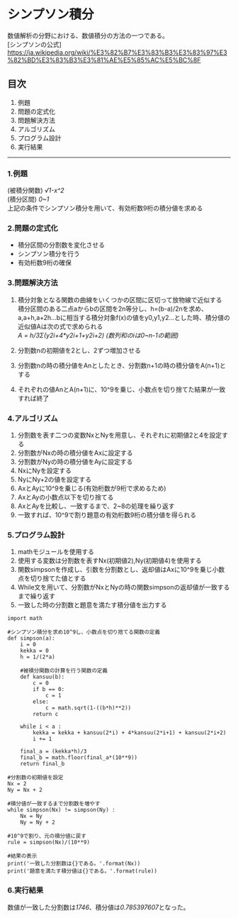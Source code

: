 

# シンプソン積分
数値解析の分野における、数値積分の方法の一つである。  
[シンプソンの公式] https://ja.wikipedia.org/wiki/%E3%82%B7%E3%83%B3%E3%83%97%E3%82%BD%E3%83%B3%E3%81%AE%E5%85%AC%E5%BC%8F

## 目次
1. 例題
2. 問題の定式化
3. 問題解決方法
4. アルゴリズム
5. プログラム設計
6. 実行結果  
***
### 1.例題
(被積分関数) *√1-x^2*  
(積分区間) *0~1*  
上記の条件でシンプソン積分を用いて、有効桁数9桁の積分値を求める


### 2.問題の定式化
* 積分区間の分割数を変化させる
* シンプソン積分を行う
* 有効桁数9桁の確保


### 3.問題解決方法
1. 積分対象となる関数の曲線をいくつかの区間に区切って放物線で近似する  
積分区間のある二点aからbの区間を2n等分し、h=(b-a)/2nを求め、a,a+h,a+2h...bに相当する積分対象f(x)の値をy0,y1,y2...とした時、積分値の近似値Aは次の式で求められる  
_A = h/3Σ(y2i+4*y2i+1+y2i+2) (数列和のiは0~n-1の範囲)_

2. 分割数nの初期値を2とし、2ずつ増加させる
3. 分割数nの時の積分値をAnとしたとき、分割数n+1の時の積分値をA(n+1)とする
4. それぞれの値AnとA(n+1)に、10^9を乗じ、小数点を切り捨てた結果が一致すれば終了


### 4.アルゴリズム
1. 分割数を表す二つの変数NxとNyを用意し、それぞれに初期値2と4を設定する
2. 分割数がNxの時の積分値をAxに設定する
3. 分割数がNyの時の積分値をAyに設定する
4. NxにNyを設定する
5. NyにNy+2の値を設定する
6. AxとAyに10^9を乗じる(有効桁数が9桁で求めるため)
7. AxとAyの小数点以下を切り捨てる
8. AxとAyを比較し、一致するまで、2~8の処理を繰り返す
9. 一致すれば、10^9で割り題意の有効桁数9桁の積分値を得られる


### 5.プログラム設計
1. mathモジュールを使用する
2. 使用する変数は分割数を表すNx(初期値2),Ny(初期値4)を使用する
3. 関数simpsonを作成し、引数を分割数とし、返却値はAxに10^9を乗じ小数点を切り捨てた値とする
4. While文を用いて、分割数がNxとNyの時の関数simpsonの返却値が一致するまで繰り返す
5. 一致した時の分割数と題意を満たす積分値を出力する

```py:Simpson's rule.py
import math

#シンプソン積分を求め10^9し、小数点を切り捨てる関数の定義
def simpson(a):
    i = 0
    kekka = 0
    h = 1/(2*a)
    
    #被積分関数の計算を行う関数の定義
    def kansuu(b):
        c = 0
        if b == 0:
            c = 1
        else:
            c = math.sqrt(1-((b*h)**2))
        return c
    
    while i < a :
        kekka = kekka + kansuu(2*i) + 4*kansuu(2*i+1) + kansuu(2*i+2)
        i += 1
    
    final_a = (kekka*h)/3
    final_b = math.floor(final_a*(10**9))
    return final_b

#分割数の初期値を設定
Nx = 2
Ny = Nx + 2

#積分値が一致するまで分割数を増やす
while simpson(Nx) != simpson(Ny) :
    Nx = Ny
    Ny = Ny + 2

#10^9で割り、元の積分値に戻す
rule = simpson(Nx)/(10**9)

#結果の表示
print('一致した分割数は{}である。'.format(Nx))
print('題意を満たす積分値は{}である。'.format(rule))
```
### 6.実行結果
数値が一致した分割数は*1746*、積分値は*0.785397607*となった。